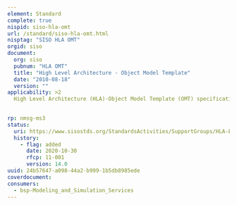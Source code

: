 ```yaml
---
element: Standard
complete: true
nispid: siso-hla-omt
url: /standard/siso-hla-omt.html
nisptag: "SISO HLA OMT"
orgid: siso
document:
  org: siso
  pubnum: "HLA OMT"
  title: "High Level Architecture - Object Model Template"
  date: "2010-08-18"
  version: ""
applicability: >2
  High Level Architecture (HLA)-Object Model Template (OMT) specification defines the format and syntax (but not content) of HLA object models  The standards contained in this architecture are interrelated and need to be considered as a product set, as a change in one is likely to have an impact on the others. As such, the HLA is an integrated approach that has been developed to provide a common architecture for simulation.

  
rp: nmsg-ms3
status:
  uri: https://www.sisostds.org/StandardsActivities/SupportGroups/HLA-EvolvedPSG-HighLevelArchitecture-Evolved.aspx
  history: 
    - flag: added
      date: 2020-10-30
      rfcp: 11-001
      version: 14.0
uuid: 24b57647-a098-44a2-b999-1b5db8985ede
coverdocument:
consumers:
  - bsp-Modeling_and_Simulation_Services
---
```

